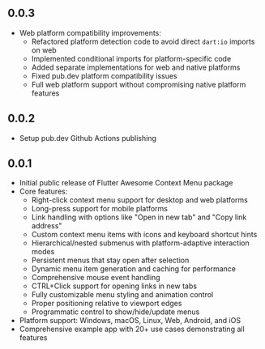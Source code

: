 ## 0.0.3

* Web platform compatibility improvements:
  * Refactored platform detection code to avoid direct `dart:io` imports on web
  * Implemented conditional imports for platform-specific code
  * Added separate implementations for web and native platforms
  * Fixed pub.dev platform compatibility issues
  * Full web platform support without compromising native platform features

## 0.0.2

* Setup pub.dev Github Actions publishing

## 0.0.1

* Initial public release of Flutter Awesome Context Menu package
* Core features:
  * Right-click context menu support for desktop and web platforms
  * Long-press support for mobile platforms
  * Link handling with options like "Open in new tab" and "Copy link address"
  * Custom context menu items with icons and keyboard shortcut hints
  * Hierarchical/nested submenus with platform-adaptive interaction modes
  * Persistent menus that stay open after selection
  * Dynamic menu item generation and caching for performance
  * Comprehensive mouse event handling
  * CTRL+Click support for opening links in new tabs
  * Fully customizable menu styling and animation control
  * Proper positioning relative to viewport edges
  * Programmatic control to show/hide/update menus
* Platform support: Windows, macOS, Linux, Web, Android, and iOS
* Comprehensive example app with 20+ use cases demonstrating all features
